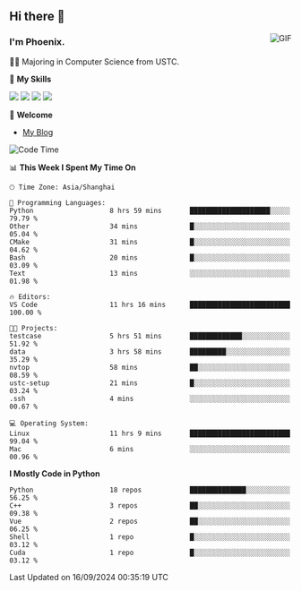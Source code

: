 ## Hi there 👋
<img align="right" alt="GIF" src="https://raw.githubusercontent.com/JoeyBling/JoeyBling/master/pic/pusheencode.gif" />

### I'm Phoenix.

👨‍🎓 Majoring in Computer Science from USTC.

🌟 **My Skills**

![](https://img.shields.io/badge/-Python-3e74a2?style=flat-square&logo=Python&logoColor=fff)
![](https://img.shields.io/badge/-C++-9f62a5?style=flat&logo=cplusplus&logoColor=white)
![](https://img.shields.io/badge/-Linux-185886?style=flat-square&logo=Linux&logoColor=fff)
![](https://img.shields.io/badge/-Rust-ff4136?style=flat-square&logo=Rust&logoColor=fff)

💬 **Welcome**

- [My Blog](https://ysy-phoenix.github.io/)

<!--START_SECTION:waka-->
![Code Time](http://img.shields.io/badge/Code%20Time-792%20hrs%2033%20mins-blue)

📊 **This Week I Spent My Time On** 

```text
🕑︎ Time Zone: Asia/Shanghai

💬 Programming Languages: 
Python                   8 hrs 59 mins       ████████████████████░░░░░   79.79 % 
Other                    34 mins             █░░░░░░░░░░░░░░░░░░░░░░░░   05.04 % 
CMake                    31 mins             █░░░░░░░░░░░░░░░░░░░░░░░░   04.62 % 
Bash                     20 mins             █░░░░░░░░░░░░░░░░░░░░░░░░   03.09 % 
Text                     13 mins             ░░░░░░░░░░░░░░░░░░░░░░░░░   01.98 % 

🔥 Editors: 
VS Code                  11 hrs 16 mins      █████████████████████████   100.00 % 

🐱‍💻 Projects: 
testcase                 5 hrs 51 mins       █████████████░░░░░░░░░░░░   51.92 % 
data                     3 hrs 58 mins       █████████░░░░░░░░░░░░░░░░   35.29 % 
nvtop                    58 mins             ██░░░░░░░░░░░░░░░░░░░░░░░   08.59 % 
ustc-setup               21 mins             █░░░░░░░░░░░░░░░░░░░░░░░░   03.24 % 
.ssh                     4 mins              ░░░░░░░░░░░░░░░░░░░░░░░░░   00.67 % 

💻 Operating System: 
Linux                    11 hrs 9 mins       █████████████████████████   99.04 % 
Mac                      6 mins              ░░░░░░░░░░░░░░░░░░░░░░░░░   00.96 % 
```

**I Mostly Code in Python** 

```text
Python                   18 repos            ██████████████░░░░░░░░░░░   56.25 % 
C++                      3 repos             ██░░░░░░░░░░░░░░░░░░░░░░░   09.38 % 
Vue                      2 repos             ██░░░░░░░░░░░░░░░░░░░░░░░   06.25 % 
Shell                    1 repo              █░░░░░░░░░░░░░░░░░░░░░░░░   03.12 % 
Cuda                     1 repo              █░░░░░░░░░░░░░░░░░░░░░░░░   03.12 % 
```




 Last Updated on 16/09/2024 00:35:19 UTC
<!--END_SECTION:waka-->

<!--
**ysy-phoenix/ysy-phoenix** is a ✨ _special_ ✨ repository because its `README.md` (this file) appears on your GitHub profile.

Here are some ideas to get you started:

- 🔭 I’m currently working on ...
- 🌱 I’m currently learning ...
- 👯 I’m looking to collaborate on ...
- 🤔 I’m looking for help with ...
- 💬 Ask me about ...
- 📫 How to reach me: ...
- 😄 Pronouns: ...
- ⚡ Fun fact: ...
-->
